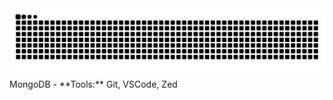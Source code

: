 <img src="https://raw.githubusercontent.com/kimmyxpow/kimmyxpow/output/snake.svg" alt="Snake animation" />
MongoDB
- **Tools:** Git, VSCode, Zed
